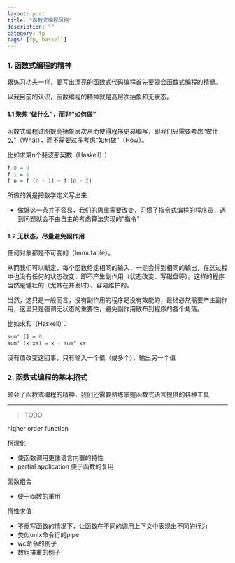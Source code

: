 ```yaml
---
layout: post
title: "函数式编程风格"
description: ""
category: fp
tags: [fp, haskell]
---
```

### 1. 函数式编程的精神
跟练习功夫一样，要写出漂亮的函数式代码编程首先要领会函数式编程的精髓。

以我目前的认识，函数编程的精神就是高层次抽象和无状态。

#### 1.1 聚焦“做什么”，而非“如何做”
函数式编程试图提高抽象层次从而使得程序更易编写，即我们只需要考虑“做什么”（What），而不需要过多考虑“如何做”（How）。

比如求第n个斐波那契数（Haskell）：

```haskell
f 0 = 0
f 1 = 1
f n = f (n - 1) + f (n - 2)
```
所做的就是把数学定义写出来

* 做好这一条并不容易，我们的思维需要改变，习惯了指令式编程的程序员，遇到问题就会不由自主的考虑算法实现的"指令"

#### 1.2 无状态，尽量避免副作用
任何对象都是不可变的（Immutable）。

从而我们可以断定，每个函数给定相同的输入，一定会得到相同的输出，在这过程中也没有任何的状态改变，即不产生副作用（状态改变、写磁盘等）。这样的程序当然是健壮的（尤其在并发时）、容易维护的。

当然，这只是一般而言，没有副作用的程序是没有效能的，最终必然需要产生副作用，这里只是强调无状态的重要性，避免副作用散布到程序的各个角落。

比如求和（Haskell）：

```haskell
sum' [] = 0
sum' (x:xs) = x + sum' xs
```
没有值改变这回事，只有输入一个值（或多个），输出另一个值

### 2. 函数式编程的基本招式
领会了函数式编程的精神，我们还需要熟练掌握函数式语言提供的各种工具

-------
>TODO

higher order function

柯理化

 * 使函数调用更像语言内置的特性
 * partial application 便于函数的复用

函数组合

 * 便于函数的重用

惰性求值

 * 不重写函数的情况下，让函数在不同的调用上下文中表现出不同的行为
 * 类似unix命令行的pipe
 * wc命令的例子
 * 数组排重的例子